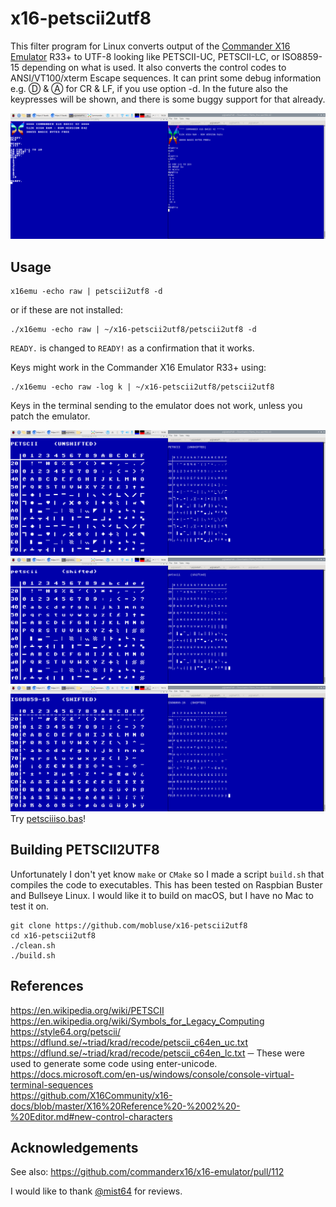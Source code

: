 # x16-petscii2utf8
This filter program for Linux converts output of the [Commander X16 Emulator](http://commanderx16.com) R33+ to UTF-8
looking like PETSCII-UC, PETSCII-LC, or ISO8859-15 depending on what is used. 
It also converts the control codes to ANSI/VT100/xterm Escape sequences. It can print some debug information
e.g. Ⓓ & Ⓐ for CR & LF, if you use option -d. In the future also the keypresses will be shown, and there is some
buggy support for that already.

![Startup with OLD](startup.png?raw=true "Startup with OLD")

## Usage

    x16emu -echo raw | petscii2utf8 -d

or if these are not installed:

    ./x16emu -echo raw | ~/x16-petscii2utf8/petscii2utf8 -d

`READY.` is changed to `READY!` as a confirmation that it works. 

Keys might work in the Commander X16 Emulator R33+ using:

    ./x16emu -echo raw -log k | ~/x16-petscii2utf8/petscii2utf8

Keys in the terminal sending to the emulator does not work, unless you patch the emulator.

![PETSCIIISO.BAS PETSCII-UC](petscii-unshifted.png?raw=true "PETSCIIISO.BAS PETSCII Unshifted")
![PETSCIIISO.BAS PETSCII-LC](petscii-shifted.png?raw=true "PETSCIIISO.BAS PETSCII Shifted")
![PETSCIIISO.BAS ISO8859-15](iso8859-15-shifted.png?raw=true "PETSCIIISO.BAS ISO8859-15 Shifted")
Try [petsciiiso.bas](https://github.com/mobluse/chargen-maker/blob/master/petsciiiso.bas)!
## Building PETSCII2UTF8
Unfortunately I don't yet know `make` or `CMake` so I made a script `build.sh` that compiles the code to executables.
This has been tested on Raspbian Buster and Bullseye Linux. I would like it to build on macOS, but I have no Mac to test it on.

    git clone https://github.com/mobluse/x16-petscii2utf8
    cd x16-petscii2utf8
    ./clean.sh
    ./build.sh

## References
https://en.wikipedia.org/wiki/PETSCII  
https://en.wikipedia.org/wiki/Symbols_for_Legacy_Computing  
https://style64.org/petscii/  
https://dflund.se/~triad/krad/recode/petscii_c64en_uc.txt  
https://dflund.se/~triad/krad/recode/petscii_c64en_lc.txt ─ These were used to generate some code using enter-unicode.  
https://docs.microsoft.com/en-us/windows/console/console-virtual-terminal-sequences  
https://github.com/X16Community/x16-docs/blob/master/X16%20Reference%20-%2002%20-%20Editor.md#new-control-characters  

## Acknowledgements
See also: https://github.com/commanderx16/x16-emulator/pull/112

I would like to thank [@mist64](https://github.com/mist64) for reviews.
